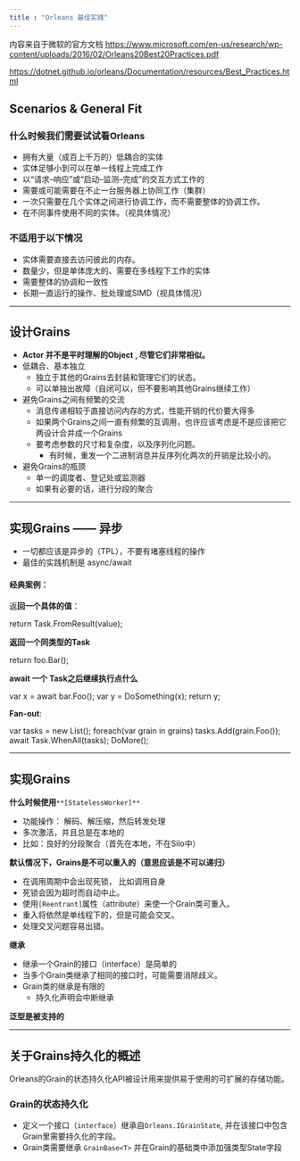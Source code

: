 ```yaml
---
title : "Orleans 最佳实践"
---
```


内容来自于微软的官方文档 https://www.microsoft.com/en-us/research/wp-content/uploads/2016/02/Orleans20Best20Practices.pdf

https://dotnet.github.io/orleans/Documentation/resources/Best_Practices.html

## Scenarios & General Fit

### 什么时候我们需要试试看Orleans

- 拥有大量（成百上千万的）低耦合的实体
- 实体足够小到可以在单一线程上完成工作
- 以“请求–响应”或“启动–监测–完成”的交互方式工作的
- 需要或可能需要在不止一台服务器上协同工作（集群）
- 一次只需要在几个实体之间进行协调工作，而不需要整体的协调工作。
- 在不同事件使用不同的实体。（视具体情况）

### 不适用于以下情况

- 实体需要直接去访问彼此的内存。
- 数量少，但是单体庞大的、需要在多线程下工作的实体
- 需要整体的协调和一致性
- 长期一直运行的操作、批处理或SIMD（视具体情况）

------

## 设计Grains

- **Actor 并不是平时理解的Object , 尽管它们非常相似。**
- 低耦合、基本独立
  - 独立于其他的Grains去封装和管理它们的状态。
  - 可以单独出故障（自闭可以，但不要影响其他Grains继续工作）
- 避免Grains之间有频繁的交流
  - 消息传递相较于直接访问内存的方式，性能开销的代价要大得多
  - 如果两个Grains之间一直有频繁的互调用，也许应该考虑是不是应该把它两设计合并成一个Grains
  - 要考虑参数的尺寸和复杂度，以及序列化问题。
    - 有时候，重发一个二进制消息并反序列化两次的开销是比较小的。
- 避免Grains的瓶颈
  - 单一的调度者、登记处或监测器
  - 如果有必要的话，进行分段的聚合

------

## 实现Grains —— 异步

- 一切都应该是异步的（TPL），不要有堵塞线程的操作
- 最佳的实践机制是 async/await

#### 经典案例：

返**回一个具体的值**：

return Task.FromResult(value);



**返回一个同类型的Task**

return foo.Bar();



**await 一个 Task之后继续执行点什么**

var x = await bar.Foo();
var y = DoSomething(x);
return y;



**Fan-out**:

var tasks = new List();
foreach(var grain in grains)
tasks.Add(grain.Foo());
await Task.WhenAll(tasks);
DoMore();

------

## 实现Grains

**什么时候使用**`**[StatelessWorker]**`

- 功能操作： 解码、解压缩，然后转发处理
- 多次激活，并且总是在本地的
- 比如：良好的分段聚合（首先在本地，不在Silo中）

**默认情况下，Grains是不可以重入的（意思应该是不可以递归）**

- 在调用周期中会出现死锁， 比如调用自身
- 死锁会因为超时而自动中止。
- 使用`[Reentrant]`属性（attribute）来使一个Grain类可重入。
- 重入将依然是单线程下的，但是可能会交叉。
- 处理交叉问题容易出错。

**继承**

- 继承一个Grain的接口（interface）是简单的
- 当多个Grain类继承了相同的接口时，可能需要消除歧义。
- Grain类的继承是有限的
  - 持久化声明会中断继承

**泛型是被支持的**

------

## 关于Grains持久化的概述

Orleans的Grain的状态持久化API被设计用来提供易于使用的可扩展的存储功能。

### Grain的状态持久化

- 定义一个接口（`interface`）继承自`Orleans.IGrainState`, 并在该接口中包含Grain里需要持久化的字段。
- Grain类需要继承 `GrainBase<T>` 并在Grain的基础类中添加强类型State字段